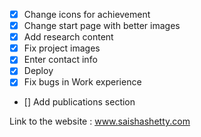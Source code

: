 - [X] Change icons for achievement
- [X] Change start page with better images
- [X] Add research content
- [X] Fix project images
- [X] Enter contact info
- [X] Deploy
- [X] Fix bugs in Work experience
- [] Add publications section

Link to the website :  www.saishashetty.com
